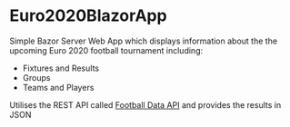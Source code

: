 # Euro2020BlazorApp

Simple Bazor Server Web App which displays information about the the upcoming Euro 2020 football tournament including:

* Fixtures and Results
* Groups
* Teams and Players

Utilises the REST API called <a href="https://www.football-data.org/">Football Data API</a> and provides the results in JSON
